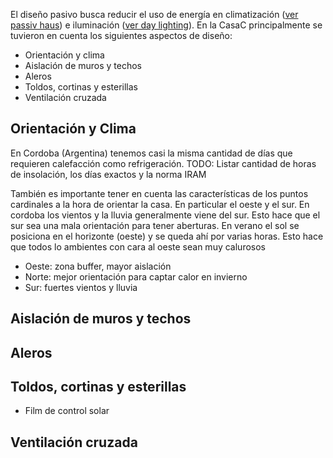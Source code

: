 El diseño pasivo busca reducir el uso de energía en climatización ([ver passiv haus](http://en.wikipedia.org/wiki/Passive_solar_design)) e iluminación ([ver day lighting](http://en.wikipedia.org/wiki/Daylighting)). En la CasaC principalmente se tuvieron en cuenta los siguientes aspectos de diseño:

* Orientación y clima
* Aislación de muros y techos
* Aleros
* Toldos, cortinas y esterillas
* Ventilación cruzada

## Orientación y Clima
En Cordoba (Argentina) tenemos casi la misma cantidad de días que requieren calefacción como refrigeración. TODO: Listar cantidad de horas de insolación, los días exactos y la norma IRAM

También es importante tener en cuenta las características de los puntos cardinales a la hora de orientar la casa. En particular el oeste y el sur. En cordoba los vientos y la lluvia generalmente viene del sur. Esto hace que el sur sea una mala orientación para tener aberturas. En verano el sol se posiciona en el horizonte (oeste) y se queda ahí por varias horas. Esto hace que todos lo ambientes con cara al oeste sean muy calurosos


* Oeste: zona buffer, mayor aislación
* Norte: mejor orientación para captar calor en invierno
* Sur: fuertes vientos y lluvia

## Aislación de muros y techos
## Aleros
## Toldos, cortinas y esterillas
* Film de control solar
## Ventilación cruzada

